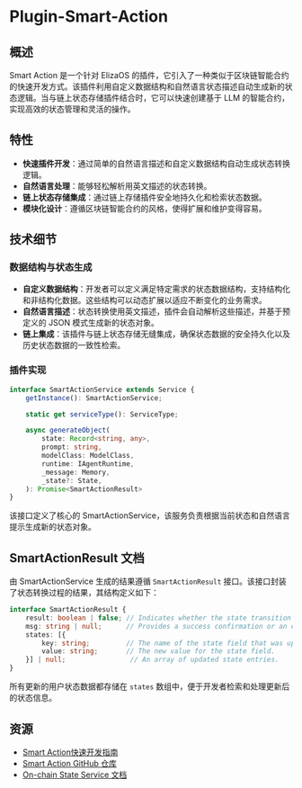 # Plugin-Smart-Action

## 概述

Smart Action 是一个针对 ElizaOS 的插件，它引入了一种类似于区块链智能合约的快速开发方式。该插件利用自定义数据结构和自然语言状态描述自动生成新的状态逻辑。当与链上状态存储插件结合时，它可以快速创建基于 LLM 的智能合约，实现高效的状态管理和灵活的操作。

## 特性

- **快速插件开发**：通过简单的自然语言描述和自定义数据结构自动生成状态转换逻辑。
- **自然语言处理**：能够轻松解析用英文描述的状态转换。
- **链上状态存储集成**：通过链上存储插件安全地持久化和检索状态数据。
- **模块化设计**：遵循区块链智能合约的风格，使得扩展和维护变得容易。

## 技术细节

### 数据结构与状态生成

- **自定义数据结构**：开发者可以定义满足特定需求的状态数据结构，支持结构化和非结构化数据。这些结构可以动态扩展以适应不断变化的业务需求。
- **自然语言描述**：状态转换使用英文描述，插件会自动解析这些描述，并基于预定义的 JSON 模式生成新的状态对象。
- **链上集成**：该插件与链上状态存储无缝集成，确保状态数据的安全持久化以及历史状态数据的一致性检索。

### 插件实现

```typescript
interface SmartActionService extends Service {
    getInstance(): SmartActionService;

    static get serviceType(): ServiceType;

    async generateObject(
        state: Record<string, any>,
        prompt: string,
        modelClass: ModelClass,
        runtime: IAgentRuntime,
        _message: Memory,
        _state?: State,
    ): Promise<SmartActionResult>
}
```

该接口定义了核心的 SmartActionService，该服务负责根据当前状态和自然语言提示生成新的状态对象。

## SmartActionResult 文档

由 SmartActionService 生成的结果遵循 `SmartActionResult` 接口。该接口封装了状态转换过程的结果，其结构定义如下：

```typescript
interface SmartActionResult {
    result: boolean | false; // Indicates whether the state transition was successful.
    msg: string | null;      // Provides a success confirmation or an error explanation.
    states: [{
        key: string;         // The name of the state field that was updated.
        value: string;       // The new value for the state field.
    }] | null;                // An array of updated state entries.
}
```

所有更新的用户状态数据都存储在 `states` 数组中，便于开发者检索和处理更新后的状态信息。

## 资源

- [Smart Action快速开发指南](/zh/docs/smart-action/quick-start)
- [Smart Action GitHub 仓库](https://github.com/focai-acc/focEliza/tree/develop/packages/plugin-smart-action)
- [On-chain State Service 文档](/zh/blog/onchain-state.md)
